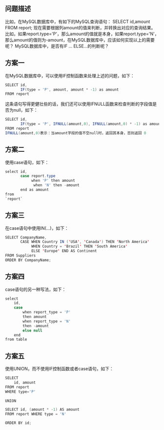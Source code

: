 ## 问题描述
比如，在MySQL数据库中，有如下的MySQL查询语句：
SELECT id,amount FROM report; 
现在需要根据列amount的值来判断，并转换出对应的查询结果。比如，如果report.type='P'，那么amount的值就是本身，如果report.type='N'，那么amount的值则为-amount，在MySQL数据库中，应该如何实现以上的需要呢？
MySQL数据库中，是否有IF ... ELSE...的判断呢？
## 方案一
在MySQL数据库中，可以使用IF控制函数来处理上述的问题，如下：
```java
SELECT id,         
	   IF(type = 'P', amount, amount * -1) as amount 
FROM report 
```
这条语句写得更健壮些的话，我们还可以使用IFNULL函数来检查判断的字段值是否为null，如下：
```java
SELECT id,         
	   IF(type = 'P', IFNULL(amount,0), IFNULL(amount,0) * -1) as amount 
FROM report 
IFNULL(amount,0)表示：当amount字段的值不空null时，返回其本身，否则返回 0
```
## 方案二
使用case语句，如下：
```java
select id,     
       case report.type         
       		when 'P' then amount         
      		 when 'N' then -amount     
       end as amount 
from     
`report` 
```
## 方案三
在case语句中使用IN(...)，如下：
```java
SELECT CompanyName,
	   CASE WHEN Country IN ('USA', 'Canada') THEN 'North America'          
       		WHEN Country = 'Brazil' THEN 'South America'         
       		ELSE 'Europe' END AS Continent 
FROM Suppliers 
ORDER BY CompanyName; 
```
## 方案四
case语句的另一种写法，如下：
```java
select
	id,   
	case      
        when report_type = 'P'
        then amount
        when report_type = 'N'
        then -amount      
        else null    
    end 
from table 
```
## 方案五
使用UNION，而不使用IF控制函数或者case语句，如下：
```java
SELECT 
	id, amount 
FROM report 
WHERE type='P' 
    
UNION

SELECT id, (amount * -1) AS amount 
FROM report WHERE type = 'N' 

ORDER BY id;
```
